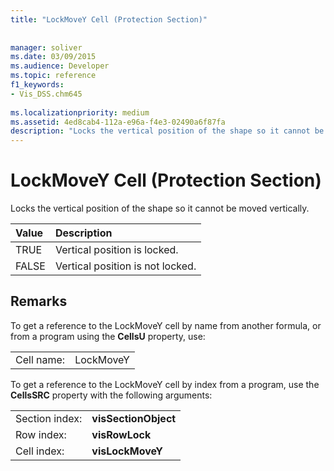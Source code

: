 ```yaml
---
title: "LockMoveY Cell (Protection Section)"
 
 
manager: soliver
ms.date: 03/09/2015
ms.audience: Developer
ms.topic: reference
f1_keywords:
- Vis_DSS.chm645
 
ms.localizationpriority: medium
ms.assetid: 4ed8cab4-112a-e96a-f4e3-02490a6f87fa
description: "Locks the vertical position of the shape so it cannot be moved vertically."
---
```


# LockMoveY Cell (Protection Section)

Locks the vertical position of the shape so it cannot be moved vertically.
  
|**Value**|**Description**|
|:-----|:-----|
| TRUE  <br/> | Vertical position is locked. |
| FALSE  <br/> | Vertical position is not locked. |
   
## Remarks

To get a reference to the LockMoveY cell by name from another formula, or from a program using the **CellsU** property, use: 
  
|||
|:-----|:-----|
| Cell name:  <br/> | LockMoveY  <br/> |
   
To get a reference to the LockMoveY cell by index from a program, use the **CellsSRC** property with the following arguments: 
  
|||
|:-----|:-----|
| Section index:  <br/> |**visSectionObject** <br/> |
| Row index:  <br/> |**visRowLock** <br/> |
| Cell index:  <br/> |**visLockMoveY** <br/> |
   

